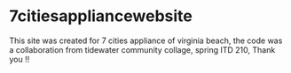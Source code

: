 # 7citiesappliancewebsite
This site was created for 7 cities appliance of virginia beach, the code was a collaboration from tidewater community collage, spring ITD 210, Thank you !! 

